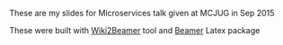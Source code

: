 These are my slides for Microservices talk given at MCJUG in Sep 2015

These were built with [Wiki2Beamer](https://github.com/esc/wiki2beamer) tool and [Beamer](https://bitbucket.org/rivanvx/beamer) Latex package


